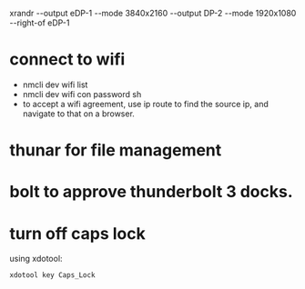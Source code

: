 xrandr --output eDP-1 --mode 3840x2160 --output DP-2 --mode 1920x1080 --right-of eDP-1

# connect to wifi

* nmcli dev wifi list
* nmcli dev wifi con <SSID> password <password>
sh
* to accept a wifi agreement, use ip route to find the source ip,
  and navigate to that on a browser.

# thunar for file management


# bolt to approve thunderbolt 3 docks.

# turn off caps lock

using xdotool:

    xdotool key Caps_Lock
